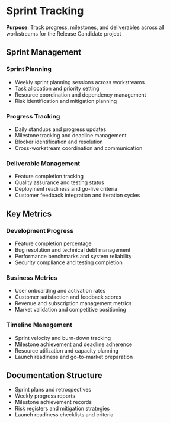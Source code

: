 # Sprint Tracking

**Purpose**: Track progress, milestones, and deliverables across all workstreams for the Release Candidate project

## Sprint Management

### Sprint Planning
- Weekly sprint planning sessions across workstreams
- Task allocation and priority setting
- Resource coordination and dependency management
- Risk identification and mitigation planning

### Progress Tracking
- Daily standups and progress updates
- Milestone tracking and deadline management
- Blocker identification and resolution
- Cross-workstream coordination and communication

### Deliverable Management
- Feature completion tracking
- Quality assurance and testing status
- Deployment readiness and go-live criteria
- Customer feedback integration and iteration cycles

## Key Metrics

### Development Progress
- Feature completion percentage
- Bug resolution and technical debt management
- Performance benchmarks and system reliability
- Security compliance and testing completion

### Business Metrics
- User onboarding and activation rates
- Customer satisfaction and feedback scores
- Revenue and subscription management metrics
- Market validation and competitive positioning

### Timeline Management
- Sprint velocity and burn-down tracking
- Milestone achievement and deadline adherence
- Resource utilization and capacity planning
- Launch readiness and go-to-market preparation

## Documentation Structure
- Sprint plans and retrospectives
- Weekly progress reports
- Milestone achievement records
- Risk registers and mitigation strategies
- Launch readiness checklists and criteria